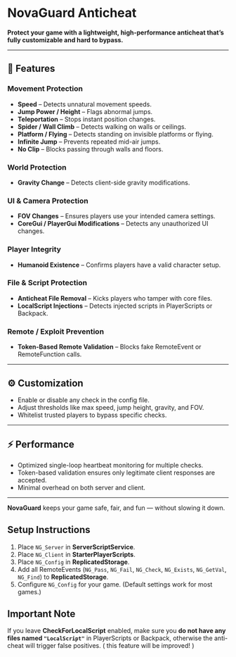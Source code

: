 # NovaGuard Anticheat

**Protect your game with a lightweight, high-performance anticheat that’s fully customizable and hard to bypass.**

---

## 🚀 Features

### Movement Protection
- **Speed** – Detects unnatural movement speeds.  
- **Jump Power / Height** – Flags abnormal jumps.  
- **Teleportation** – Stops instant position changes.  
- **Spider / Wall Climb** – Detects walking on walls or ceilings.  
- **Platform / Flying** – Detects standing on invisible platforms or flying.  
- **Infinite Jump** – Prevents repeated mid-air jumps.  
- **No Clip** – Blocks passing through walls and floors.

### World Protection
- **Gravity Change** – Detects client-side gravity modifications.  

### UI & Camera Protection
- **FOV Changes** – Ensures players use your intended camera settings.  
- **CoreGui / PlayerGui Modifications** – Detects any unauthorized UI changes.

### Player Integrity
- **Humanoid Existence** – Confirms players have a valid character setup.  

### File & Script Protection
- **Anticheat File Removal** – Kicks players who tamper with core files.  
- **LocalScript Injections** – Detects injected scripts in PlayerScripts or Backpack.  

### Remote / Exploit Prevention
- **Token-Based Remote Validation** – Blocks fake RemoteEvent or RemoteFunction calls.

---

## ⚙️ Customization
- Enable or disable any check in the config file.  
- Adjust thresholds like max speed, jump height, gravity, and FOV.  
- Whitelist trusted players to bypass specific checks.  

---

## ⚡ Performance
- Optimized single-loop heartbeat monitoring for multiple checks.  
- Token-based validation ensures only legitimate client responses are accepted.  
- Minimal overhead on both server and client.

---

**NovaGuard** keeps your game safe, fair, and fun — without slowing it down.  


## Setup Instructions
1. Place `NG_Server` in **ServerScriptService**.  
2. Place `NG_Client` in **StarterPlayerScripts**.  
3. Place `NG_Config` in **ReplicatedStorage**.  
4. Add all RemoteEvents (`NG_Pass`, `NG_Fail`, `NG_Check`, `NG_Exists`, `NG_GetVal`, `NG_Find`) to **ReplicatedStorage**.  
5. Configure `NG_Config` for your game. (Default settings work for most games.)

## Important Note
If you leave **CheckForLocalScript** enabled, make sure you **do not have any files named `"LocalScript"`** in PlayerScripts or Backpack, otherwise the anti-cheat will trigger false positives. ( this feature will be improved! )
